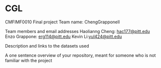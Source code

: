 # CGL
CMFIMF0010 Final project
Team name: ChengGrapponelI

Team members and email addresses
Haolianng Cheng: hac177@pitt.edu
Enzo Grappone: erg114@pitt.edu
Kevin Li:yul424@pitt.edu

Description and links to the datasets used

A one sentence overview of your repository, meant for someone who is not familiar with the project
